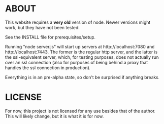 # ABOUT

This website requires a **very old** version of node. Newer versions might work,
but they have not been tested.

See the INSTALL file for prerequisites/setup.

Running "node server.js" will start up servers at http://localhost:7080
and http://localhost:7443. The former is the regular http server, and
the latter is the ssl-equivalent server, which, for testing purposes,
does not actually run over an ssl connection (also for purposes of being
behind a proxy that handles the ssl connection in production).

Everything is in an pre-alpha state, so don't be surprised if anything breaks.

# LICENSE

For now, this project is not licensed for any use besides that of the author. 
This will likely change, but it is what it is for now.

